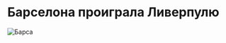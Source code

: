 # Барселона проиграла Ливерпулю

![Барса](https://t.championat.com/s/735x491/news/big/f/c/messi-proigral-ligu-chempionov-i-zolotoj-mjach_15572705321414581766.jpg)